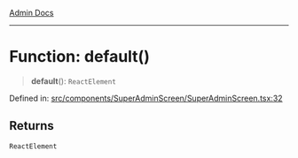 [Admin Docs](/)

***

# Function: default()

> **default**(): `ReactElement`

Defined in: [src/components/SuperAdminScreen/SuperAdminScreen.tsx:32](https://github.com/PalisadoesFoundation/talawa-admin/blob/main/src/components/SuperAdminScreen/SuperAdminScreen.tsx#L32)

## Returns

`ReactElement`
